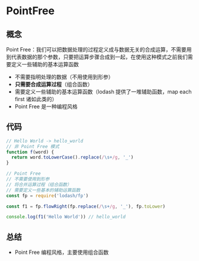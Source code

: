 # PointFree
## 概念
Point Free：我们可以把数据处理的过程定义成与数据无关的合成运算，不需要用到代表数据的那个参数，只要把运算步骤合成到一起，在使用这种模式之前我们需要定义一些辅助的基本运算函数

- 不需要指明处理的数据（不用使用到形参）
- **只需要合成运算过程**（组合函数）
- 需要定义一些辅助的基本运算函数（lodash 提供了一堆辅助函数，map each first 诸如此类的）
- Point Free 是一种编程风格

## 代码
```js
// Hello World -> hello_world
// 非 Point Free 模式
function f(word) {
  return word.toLowerCase().replace(/\s+/g, '_')
}

// Point Free
// 不需要使用到形参
// 将合并运算过程（组合函数）
// 需要定义一些基本的辅助运算函数
const fp = require('lodash/fp')

const f1 = fp.flowRight(fp.replace(/\s+/g, '_'), fp.toLower)

console.log(f1('Hello World')) // hello_world

```

## 总结
- Point Free 编程风格，主要使用组合函数
